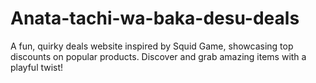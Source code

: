 # Anata-tachi-wa-baka-desu-deals
A fun, quirky deals website inspired by Squid Game, showcasing top discounts on popular products. Discover and grab amazing items with a playful twist!
